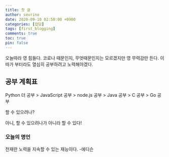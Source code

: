 ```yaml
---
title: 첫 글
author: sevrino
date: 2020-09-10 02:50:00 +0900
categories: [잡담]
tags: [first_blogging]
comments: true
toc: true
pin: false
---
```


오늘따라 영 힘들다.
코로나 때문인지, 무엇때문인지는 모르겠지만
영 무력감만 든다.
이따가 부터라도 열심히 공부하려고 노력해야겠다.

## 공부 계획표

Python 더 공부 > JavaScript 공부 > node.js 공부 > Java 공부 > C 공부 > Go 공부

할 수 있으려나?

아니, 할 수 있으려나가 아니라 할 수 있다!

### 오늘의 명언

천재란 노력을 지속할 수 있는 재능이다. -에디슨
